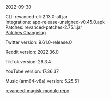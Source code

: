 2022-09-30
  
CLI: revanced-cli-2.13.0-all.jar  
Integrations: app-release-unsigned-v0.45.0.apk  
Patches: revanced-patches-2.75.1.jar  
[Patches Changelog](https://github.com/revanced/revanced-patches/releases/tag/v2.75.1)  

Twitter version: 9.61.0-release.0  

Reddit version: 2022.36.0  

TikTok version: 26.3.4  

YouTube version: 17.36.37  

Music (arm64-v8a) version: 5.25.51  

[revanced-magisk-module repo](https://github.com/j-hc/revanced-magisk-module)
